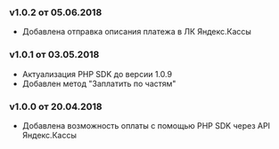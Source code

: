 ### v1.0.2 от 05.06.2018
* Добавлена отправка описания платежа в ЛК Яндекс.Кассы

### v1.0.1 от 03.05.2018
* Актуализация PHP SDK до версии 1.0.9
* Добавлен метод "Заплатить по частям"

### v1.0.0 от 20.04.2018
* Добавлена возможность оплаты с помощью PHP SDK через API Яндекс.Кассы